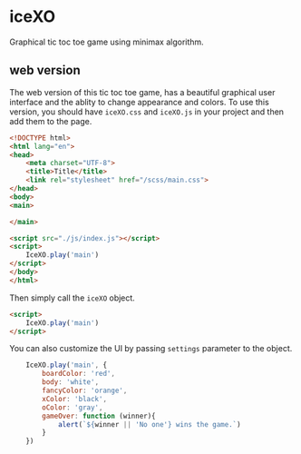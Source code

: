 # iceXO
Graphical tic toc toe game using minimax algorithm.

## web version

The web version of this tic toc toe game, has a beautiful graphical user interface and the ablity to change appearance and colors.
To use this version, you should have `iceXO.css` and `iceXO.js` in your project and then add them to the page.
``` html
<!DOCTYPE html>
<html lang="en">
<head>
    <meta charset="UTF-8">
    <title>Title</title>
    <link rel="stylesheet" href="/scss/main.css">
</head>
<body>
<main>

</main>

<script src="./js/index.js"></script>
<script>
    IceXO.play('main')
</script>
</body>
</html>
```

Then simply call the `iceXO` object.
``` html
<script>
    IceXO.play('main')
</script>
```

You can also customize the UI by passing `settings` parameter to the object.
``` javascript
    IceXO.play('main', {
        boardColor: 'red',
        body: 'white',
        fancyColor: 'orange',
        xColor: 'black',
        oColor: 'gray',
        gameOver: function (winner){
            alert(`${winner || 'No one'} wins the game.`)
        }
    })
 ```  
    
